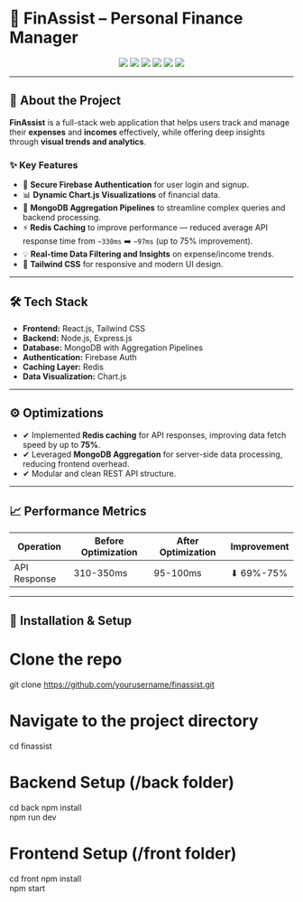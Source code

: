 
# 💼 FinAssist – Personal Finance Manager


<p align="center">
  <img src="https://img.shields.io/badge/MERN-Stack-green?style=for-the-badge" />
  <img src="https://img.shields.io/badge/Firebase-Auth-orange?style=for-the-badge" />
  <img src="https://img.shields.io/badge/Redis-Cache-red?style=for-the-badge" />
  <img src="https://img.shields.io/badge/MongoDB-Aggregation-brightgreen?style=for-the-badge" />
  <img src="https://img.shields.io/badge/Chart.js-Visualize-blueviolet?style=for-the-badge" />
  <img src="https://img.shields.io/badge/TailwindCSS-Styling-0ea5e9?style=for-the-badge" />
</p>

---

## 📌 About the Project

**FinAssist** is a full-stack web application that helps users track and manage their **expenses** and **incomes** effectively, while offering deep insights through **visual trends and analytics**.

### ✨ Key Features

- 🔐 **Secure Firebase Authentication** for user login and signup.
- 📊 **Dynamic Chart.js Visualizations** of financial data.
- 🚀 **MongoDB Aggregation Pipelines** to streamline complex queries and backend processing.
- ⚡ **Redis Caching** to improve performance — reduced average API response time from `~330ms` ➡️ `~97ms` (up to 75% improvement).
- 💡 **Real-time Data Filtering and Insights** on expense/income trends.
- 📱 **Tailwind CSS** for responsive and modern UI design.

---


## 🛠️ Tech Stack

- **Frontend:** React.js, Tailwind CSS
- **Backend:** Node.js, Express.js
- **Database:** MongoDB with Aggregation Pipelines
- **Authentication:** Firebase Auth
- **Caching Layer:** Redis
- **Data Visualization:** Chart.js

---

## ⚙️ Optimizations

- ✔ Implemented **Redis caching** for API responses, improving data fetch speed by up to **75%**.
- ✔ Leveraged **MongoDB Aggregation** for server-side data processing, reducing frontend overhead.
- ✔ Modular and clean REST API structure.

---

## 📈 Performance Metrics

| Operation | Before Optimization | After Optimization | Improvement |
|-----------|---------------------|--------------------|-------------|
| API Response | 310-350ms | 95-100ms | ⬇ 69%-75% |

---

## 🚀 Installation & Setup


# Clone the repo
git clone https://github.com/yourusername/finassist.git

# Navigate to the project directory
cd finassist

# Backend Setup (/back folder)
cd back
npm install         
npm run dev         

#  Frontend Setup (/front folder)
cd front
npm install         
npm start 






